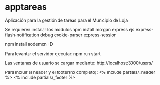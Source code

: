 # apptareas
Aplicación para la gestión de tareas para el Municipio de Loja

Se requieren instalar los modulos 
npm install morgan express ejs express-flash-notification debug cookie-parser express-session

npm install nodemon -D


Para levantar el servidor ejecutar: npm run start


Las ventanas de usuario se cargan mediante: http://localhost:3000/users/<direccion>

Para incluir el header y el footer(no completo):
<% include partials/_header %>
<% include partials/_footer %>
